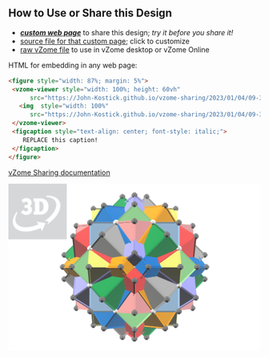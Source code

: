 
## How to Use or Share this Design

 - [***custom web page***][post] to share this design; *try it before you share it!*
 - [source file for that custom page][source]; click to customize
 - [raw vZome file][raw] to use in vZome desktop or vZome Online
 
 HTML for embedding in any web page:
 ```html
<figure style="width: 87%; margin: 5%">
  <vzome-viewer style="width: 100%; height: 60vh"
       src="https://John-Kostick.github.io/vzome-sharing/2023/01/04/09-35-49-10-Cubes-80-vertices-2/10-Cubes-80-vertices-2.vZome" >
    <img  style="width: 100%"
       src="https://John-Kostick.github.io/vzome-sharing/2023/01/04/09-35-49-10-Cubes-80-vertices-2/10-Cubes-80-vertices-2.png" >
  </vzome-viewer>
  <figcaption style="text-align: center; font-style: italic;">
     REPLACE this caption!
  </figcaption>
</figure>
 ```

[vZome Sharing documentation](https://vzome.github.io/vzome/sharing.html#how-it-works)

![Image](<10-Cubes-80-vertices-2.png>)


[post]: <https://John-Kostick.github.io/vzome-sharing/2023/01/04/10-Cubes-80-vertices-2-09-35-49.html>
[source]: <https://github.com/John-Kostick/vzome-sharing/edit/main/_posts/2023-01-04-10-Cubes-80-vertices-2-09-35-49.md>
[raw]: <https://raw.githubusercontent.com/John-Kostick/vzome-sharing/main/2023/01/04/09-35-49-10-Cubes-80-vertices-2/10-Cubes-80-vertices-2.vZome>